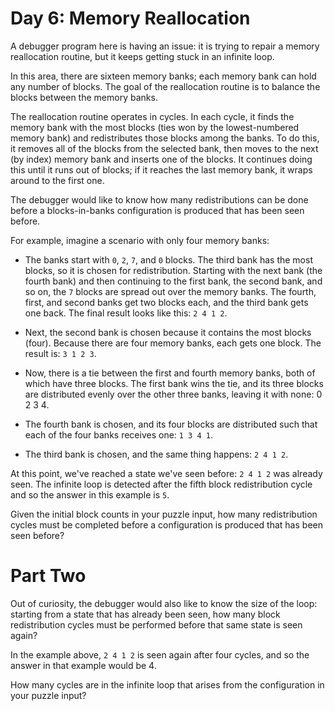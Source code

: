 # Day 6: Memory Reallocation

A debugger program here is having an issue: it is trying to repair a memory
reallocation routine, but it keeps getting stuck in an infinite loop.

In this area, there are sixteen memory banks; each memory bank can hold any
number of blocks. The goal of the reallocation routine is to balance the blocks
between the memory banks.

The reallocation routine operates in cycles. In each cycle, it finds the memory
bank with the most blocks (ties won by the lowest-numbered memory bank) and
redistributes those blocks among the banks. To do this, it removes all of the
blocks from the selected bank, then moves to the next (by index) memory bank and
inserts one of the blocks. It continues doing this until it runs out of blocks;
if it reaches the last memory bank, it wraps around to the first one.

The debugger would like to know how many redistributions can be done before a
blocks-in-banks configuration is produced that has been seen before.

For example, imagine a scenario with only four memory banks:

-   The banks start with `0`, `2`, `7`, and `0` blocks. The third bank has the
    most blocks, so it is chosen for redistribution. Starting with the next bank
    (the fourth bank) and then continuing to the first bank, the second bank,
    and so on, the `7` blocks are spread out over the memory banks. The fourth,
    first, and second banks get two blocks each, and the third bank gets one
    back. The final result looks like this: `2 4 1 2`.

-   Next, the second bank is chosen because it contains the most blocks (four).
    Because there are four memory banks, each gets one block. The result is:
    `3 1 2 3`.
-   Now, there is a tie between the first and fourth memory banks, both of which
    have three blocks. The first bank wins the tie, and its three blocks are
    distributed evenly over the other three banks, leaving it with none: 0 2
    3 4.
-   The fourth bank is chosen, and its four blocks are distributed such that
    each of the four banks receives one: `1 3 4 1`.
-   The third bank is chosen, and the same thing happens: `2 4 1 2`.

At this point, we've reached a state we've seen before: `2 4 1 2` was already
seen. The infinite loop is detected after the fifth block redistribution cycle
and so the answer in this example is `5`.

Given the initial block counts in your puzzle input, how many redistribution
cycles must be completed before a configuration is produced that has been seen
before?

# Part Two

Out of curiosity, the debugger would also like to know the size of the loop:
starting from a state that has already been seen, how many block redistribution
cycles must be performed before that same state is seen again?

In the example above, `2 4 1 2` is seen again after four cycles, and so the
answer in that example would be 4.

How many cycles are in the infinite loop that arises from the configuration in
your puzzle input?
